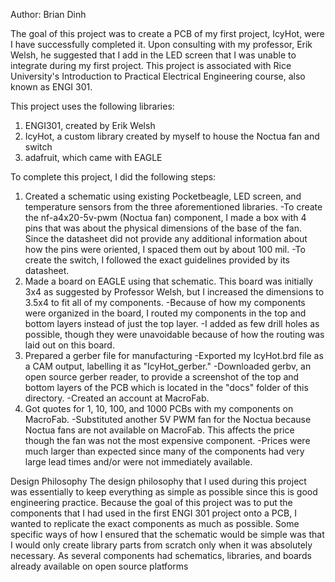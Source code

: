 Author: Brian Dinh

The goal of this project was to create a PCB of my first project, IcyHot, were I have successfully completed it. Upon consulting with my professor, Erik Welsh, he suggested
that I add in the LED screen that I was unable to integrate during my first project. This project is associated with Rice University's Introduction to Practical Electrical
Engineering course, also known as ENGI 301.

This project uses the following libraries:
1. ENGI301, created by Erik Welsh
2. IcyHot, a custom library created by myself to house the Noctua fan and switch
3. adafruit, which came with EAGLE

To complete this project, I did the following steps:
1. Created a schematic using existing Pocketbeagle, LED screen, and temperature sensors from the three aforementioned libraries.
  -To create the nf-a4x20-5v-pwm (Noctua fan) component, I made a box with 4 pins that was about the physical dimensions of the base of the fan. Since the datasheet did not provide any additional information about how the pins were oriented, I spaced them out by about 100 mil.
  -To create the switch, I followed the exact guidelines provided by its datasheet.
2. Made a board on EAGLE using that schematic. This board was initially 3x4 as suggested by Professor Welsh, but I increased the dimensions to 3.5x4 to fit all of my components.
  -Because of how my components were organized in the board, I routed my components in the top and bottom layers instead of just the top layer.
  -I added as few drill holes as possible, though they were unavoidable because of how the routing was laid out on this board.
3. Prepared a gerber file for manufacturing
  -Exported my IcyHot.brd file as a CAM output, labelling it as "IcyHot_gerber."
  -Downloaded gerbv, an open source gerber reader, to provide a screenshot of the top and bottom layers of the PCB which is located in the "docs" folder of this directory.
  -Created an account at MacroFab.
4. Got quotes for 1, 10, 100, and 1000 PCBs with my components on MacroFab.
  -Substituted another 5V PWM fan for the Noctua because Noctua fans are not available on MacroFab. This affects the price though the fan was not the most expensive component.
  -Prices were much larger than expected since many of the components had very large lead times and/or were not immediately available.

Design Philosophy
  The design philosophy that I used during this project was essentially to keep everything as simple as possible since this is good engineering practice. Because the goal of this project was to put the components that I had used in the first ENGI 301 project onto a PCB, I wanted to replicate the exact components as much as possible. Some specific ways of how I ensured that the schematic would be simple was that I would only create library parts from scratch only when it was absolutely necessary. As several components had schematics, libraries, and boards already available on open source platforms

